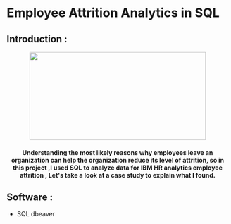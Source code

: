 # Employee Attrition Analytics in SQL

<h2>Introduction :</h2>

<div id="header" align="center">
  <img src="https://user-images.githubusercontent.com/93071310/198882862-3ec1856a-6db6-4dc9-b8d9-03280323d2f3.png" width="400"height="200"/>
  
  <h4> Understanding the most likely reasons why employees leave an organization can help the organization reduce its level of attrition, so in this project ,I used SQL to analyze data for IBM HR analytics employee attrition , Let's take a look at a case study to explain what I found.
</h4>
</div>


## Software :

- SQL dbeaver
